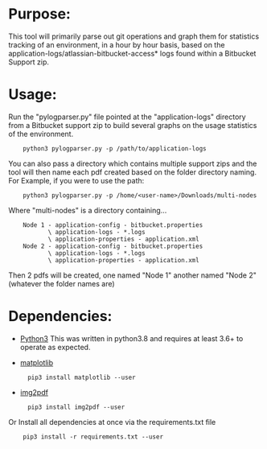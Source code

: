 # Purpose:
This tool will primarily parse out git operations and graph them for statistics tracking of an environment, in a hour by hour basis, based on the application-logs/atlassian-bitbucket-access* logs found within a Bitbucket Support zip.

# Usage:
Run the "pylogparser.py" file pointed at the "application-logs" directory from a Bitbucket support zip to build several graphs on the usage statistics of the environment.

        python3 pylogparser.py -p /path/to/application-logs

You can also pass a directory which contains multiple support zips and the tool will then name each pdf created based on the folder directory naming. For Example, if you were to use the path:

        python3 pylogparser.py -p /home/<user-name>/Downloads/multi-nodes
    
Where "multi-nodes" is a directory containing...

        Node 1 - application-config - bitbucket.properties
               \ application-logs - *.logs
               \ application-properties - application.xml
        Node 2 - application-config - bitbucket.properties
               \ application-logs - *.logs
               \ application-properties - application.xml

Then 2 pdfs will be created, one named "Node 1" another named "Node 2" (whatever the folder names are)

# Dependencies:
* [Python3](https://www.python.org/downloads/) This was written in python3.8 and requires at least 3.6+ to operate as expected.
* [matplotlib](https://matplotlib.org/)

        pip3 install matplotlib --user

* [img2pdf](https://pypi.org/project/colorama/)

        pip3 install img2pdf --user


Or Install all dependencies at once via the requirements.txt file

        pip3 install -r requirements.txt --user
